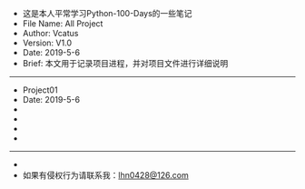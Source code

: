   * 这是本人平常学习Python-100-Days的一些笔记
  * File Name: All Project
  * Author: Vcatus
  * Version: V1.0
  * Date: 2019-5-6
  * Brief: 本文用于记录项目进程，并对项目文件进行详细说明
******************************************************************************************************
  * Project01
  * Date: 2019-5-6
  * 
  * 
  *		
  *
  ******************************************************************************************************
  *
  * 如果有侵权行为请联系我：lhn0428@126.com
  
